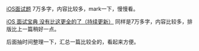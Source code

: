 [iOS面试题](https://www.jianshu.com/p/971865470673)
7万多字，内容比较多，mark一下，慢慢看。

[iOS 面试宝典 没有比这更全的了（持续更新）](https://www.jianshu.com/p/3b7f3f596bcb)
同样是7万多字，内容比较多，排版比上一篇稍好一点。

后面抽时间整理一下，汇总一篇比较全的，看起来方便。